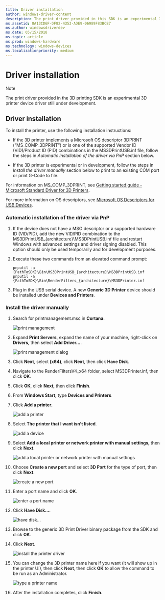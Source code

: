 ```yaml
---
title: Driver installation
author: windows-driver-content
description: The print driver provided in this SDK is an experimental 3D printer device driver still under development.
ms.assetid: 8A13CD6F-DF82-4353-ADE9-06989F83BC87
ms.author: windowsdriverdev
ms.date: 05/15/2018
ms.topic: article
ms.prod: windows-hardware
ms.technology: windows-devices
ms.localizationpriority: medium
---
```


# Driver installation


> [!NOTE]
> The print driver provided in the 3D printing SDK is an experimental 3D printer device driver still under development.

## Driver installation


To install the printer, use the following installation instructions:

- If the 3D printer implements a Microsoft OS descriptor 3DPRINT (“MS\_COMP\_3DPRINT”) or is one of the supported Vendor ID (VID)/Product ID (PID) combinations in the MS3DPrintUSB.inf file, follow the steps in *Automatic installation of the driver via PnP* section below.

- If the 3D printer is experimental or in development, follow the steps in *Install the driver manually* section below to print to an existing COM port or print G-Code to file.

For information on MS_COMP_3DPRINT, see [Getting started guide - Microsoft Standard Driver for 3D Printers](https://docs.microsoft.com/windows-hardware/drivers/3dprint/microsoft-standard-driver-for-3d-printers-).

For more information on OS descriptors, see [Microsoft OS Descriptors for USB Devices](https://docs.microsoft.com/windows-hardware/drivers/usbcon/microsoft-defined-usb-descriptors).

### Automatic installation of the driver via PnP

1.  If the device does not have a MSO descriptor or a supported hardware ID (VID/PID), add the new VID/PID combination to the MS3DPrintUSB\_{architecture}\\MS3DPrintUSB.inf file and restart Windows with advanced settings and driver signing disabled. This option should only be used temporarily and for development purposes.

2.  Execute these two commands from an elevated command prompt:

    ``` syntax
    pnputil -a {PathToSDK}\Bin\MS3DPrintUSB_{architecture}\MS3DPrintUSB.inf
    pnputil -a {PathToSDK}\Bin\RenderFilters_{architecture}\MS3DPrinter.inf
    ```

3.  Plug in the USB serial device. A new **Generic 3D Printer** device should be installed under **Devices and Printers**.

### Install the driver manually

1.  Search for printmanagement.msc in **Cortana**.

    ![print management](images/g-code-1.png)

2.  Expand **Print Servers**, expand the name of your machine, right-click on **Drivers**, then select **Add Driver…**.

    ![print management dialog](images/g-code-2.png)

3.  Click **Next**, select **(x64)**, click **Next**, then click **Have Disk**.

4.  Navigate to the RenderFiltersV4\_x64 folder, select MS3DPrinter.inf, then click **OK**.

5.  Click **OK**, click **Next**, then click **Finish**.

6.  From **Windows Start**, type **Devices and Printers**.

7.  Click **Add a printer**.

    ![add a printer](images/g-code-3.png)

8.  Select **The printer that I want isn’t listed**.

    ![add a device](images/g-code-4.png)

9.  Select **Add a local printer or network printer with manual settings**, then click **Next**.

    ![add a local printer or network printer with manual settings](images/g-code-5.png)

10. Choose **Create a new port** and select **3D Port** for the type of port, then click **Next**.

    ![create a new port](images/g-code-6.png)

11. Enter a port name and click **OK**.

    ![enter a port name](images/g-code-7.png)

12. Click **Have Disk…**.

    ![have disk...](images/g-code-8.png)

13. Browse to the generic 3D Print Driver binary package from the SDK and click **OK**.

14. Click **Next**.

    ![install the printer driver](images/g-code-9.png)

15. You can change the 3D printer name here if you want (it will show up in the printer UI), then click **Next**, then click **OK** to allow the command to be run as an Administrator.

    ![type a printer name](images/g-code-10.png)

16. After the installation completes, click **Finish**.








